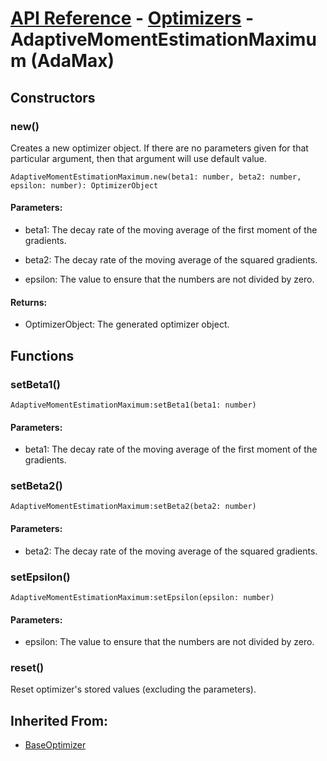 # [API Reference](../../API.md) - [Optimizers](../Optimizers.md) - AdaptiveMomentEstimationMaximum (AdaMax)

## Constructors

### new()

Creates a new optimizer object. If there are no parameters given for that particular argument, then that argument will use default value.

```
AdaptiveMomentEstimationMaximum.new(beta1: number, beta2: number, epsilon: number): OptimizerObject
```
#### Parameters:

* beta1: The decay rate of the moving average of the first moment of the gradients.

* beta2: The decay rate of the moving average of the squared gradients.

* epsilon: The value to ensure that the numbers are not divided by zero.

#### Returns:

* OptimizerObject: The generated optimizer object.

## Functions

### setBeta1()

```
AdaptiveMomentEstimationMaximum:setBeta1(beta1: number)
```

#### Parameters:

* beta1: The decay rate of the moving average of the first moment of the gradients.

### setBeta2()

```
AdaptiveMomentEstimationMaximum:setBeta2(beta2: number)
```

#### Parameters:

* beta2: The decay rate of the moving average of the squared gradients.

### setEpsilon()

```
AdaptiveMomentEstimationMaximum:setEpsilon(epsilon: number)
```

#### Parameters:

* epsilon: The value to ensure that the numbers are not divided by zero.

### reset()

Reset optimizer's stored values (excluding the parameters).

## Inherited From:

* [BaseOptimizer](BaseOptimizer.md)
